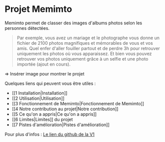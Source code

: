 # Projet Memimto

Memimto permet de classer des images d'albums photos selon les personnes détectées. 

>Par exemple, vous avez un mariage et le photographe vous donne un fichier de 2100 photos magnifiques et mémorables de vous et vos amis. Quel enfer d'aller fouiller partout et de perdre 3h pour retrouver uniquement les photos où vous apparaissez. Et bien vous pouvez retrouver vos photos uniquement grâce à un selfie et une photo importée (ajout en cours).

=> Insérer image pour montrer le projet

Quelques liens qui peuvent vous être utiles :
- [[1 Installation|Installation]]
- [[2 Utilisation|Utilisation]]
- [[3 Fonctionnement de Memimto|Fonctionnement de Memimto]]
- [[4 Notre contribution au projet|Notre contribution]]
- [[5 Ce qu'on a appris|Ce qu'on a appris]]
- [[6 Limites|Limites]] du projet
- [[7 Pistes d'amélioration|Pistes d'amélioration]]


Pour plus d'infos : [Le lien du github de la V1](https://github.com/zyioump)